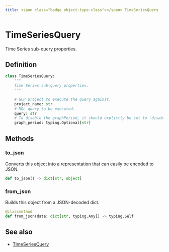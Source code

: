 ```yaml
---
title: <span class="badge object-type-class"></span> TimeSeriesQuery
---
```

# <span class="badge object-type-class"></span> TimeSeriesQuery

Time Series sub-query properties.

## Definition

```python
class TimeSeriesQuery:
    """
    Time Series sub-query properties.
    """

    # GCP project to execute the query against.
    project_name: str
    # MQL query to be executed.
    query: str
    # To disable the graphPeriod, it should explictly be set to 'disabled'.
    graph_period: typing.Optional[str]
```
## Methods

### <span class="badge object-method"></span> to_json

Converts this object into a representation that can easily be encoded to JSON.

```python
def to_json() -> dict[str, object]
```

### <span class="badge object-method"></span> from_json

Builds this object from a JSON-decoded dict.

```python
@classmethod
def from_json(data: dict[str, typing.Any]) -> typing.Self
```

## See also

 * <span class="badge builder"></span> [TimeSeriesQuery](./builder-TimeSeriesQuery.md)
